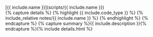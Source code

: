 [{{ include.name }}](scripts/{{ include.name }})  
{% capture details %}
    {% highlight {{ include.code_type }} %}
{% include_relative notes/{{ include.name }} %}
    {% endhighlight %}
{% endcapture %}
{% capture summary %}{{ include.description }}{% endcapture %}{% include details.html %}
